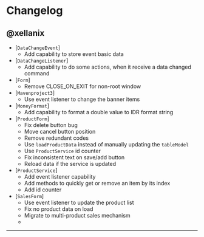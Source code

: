 # Changelog

## @xellanix
- [`DataChangeEvent`]
    - Add capability to store event basic data
- [`DataChangeListener`]
    - Add capability to do some actions, when it receive a data changed command
- [`Form`]
    - Remove CLOSE_ON_EXIT for non-root window
- [`Mavenproject3`]
    - Use event listener to change the banner items
- [`MoneyFormat`]
    - Add capability to format a double value to IDR format string
- [`ProductForm`]
    - Fix delete button bug
    - Move cancel button position
    - Remove redundant codes
    - Use `loadProductData` instead of manually updating the `tableModel`
    - Use `ProductService` id counter
    - Fix inconsistent text on save/add button
    - Reload data if the service is updated
- [`ProductService`]
    - Add event listener capability
    - Add methods to quickly get or remove an item by its index
    - Add id counter
- [`SalesForm`]
    - Use event listener to update the product list
    - Fix no product data on load
    - Migrate to multi-product sales mechanism
    - 
---

